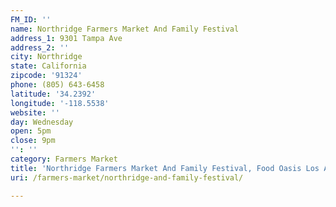 ```yaml
---
FM_ID: ''
name: Northridge Farmers Market And Family Festival
address_1: 9301 Tampa Ave
address_2: ''
city: Northridge
state: California
zipcode: '91324'
phone: (805) 643-6458
latitude: '34.2392'
longitude: '-118.5538'
website: ''
day: Wednesday
open: 5pm
close: 9pm
'': ''
category: Farmers Market
title: 'Northridge Farmers Market And Family Festival, Food Oasis Los Angeles'
uri: /farmers-market/northridge-and-family-festival/

---
```

